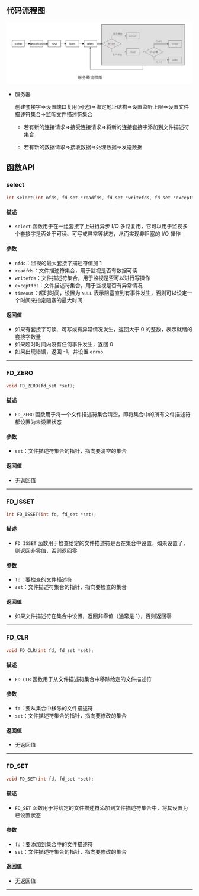 ## 代码流程图

![image](https://github.com/LuoDLin/NetConnectCPP/blob/main/docs/image/select.png)

- 服务器

    创建套接字=>设置端口复用(可选)=>绑定地址结构=>设置监听上限=>设置文件描述符集合=>监听文件描述符集合


    - 若有新的连接请求=>接受连接请求=>将新的连接套接字添加到文件描述符集合


    - 若有新的数据请求=>接收数据=>处理数据=>发送数据


## 函数API

### select

```c
int select(int nfds, fd_set *readfds, fd_set *writefds, fd_set *exceptfds, struct timeval *timeout);
```

#### 描述

- `select` 函数用于在一组套接字上进行异步 I/O 多路复用，它可以用于监视多个套接字是否处于可读、可写或异常等状态，从而实现非阻塞的 I/O 操作

#### 参数

- `nfds`：监视的最大套接字描述符值加 1
- `readfds`：文件描述符集合，用于监视是否有数据可读
- `writefds`：文件描述符集合，用于监视是否可以进行写操作
- `exceptfds`：文件描述符集合，用于监视是否有异常情况
- `timeout`：超时时间，设置为 `NULL` 表示阻塞直到有事件发生，否则可以设定一个时间来指定阻塞的最大时间

#### 返回值

- 如果有套接字可读、可写或有异常情况发生，返回大于 0 的整数，表示就绪的套接字数量
- 如果超时时间内没有任何事件发生，返回 0
- 如果出现错误，返回 -1，并设置 `errno`

---

### FD_ZERO

```c
void FD_ZERO(fd_set *set);
```

#### 描述

- `FD_ZERO` 函数用于将一个文件描述符集合清空，即将集合中的所有文件描述符都设置为未设置状态

#### 参数

- `set`：文件描述符集合的指针，指向要清空的集合

#### 返回值

- 无返回值

---

### FD_ISSET

```c
int FD_ISSET(int fd, fd_set *set);
```

#### 描述

- `FD_ISSET` 函数用于检查给定的文件描述符是否在集合中设置，如果设置了，则返回非零值，否则返回零

#### 参数

- `fd`：要检查的文件描述符
- `set`：文件描述符集合的指针，指向要检查的集合

#### 返回值

- 如果文件描述符在集合中设置，返回非零值（通常是 1），否则返回零

---

### FD_CLR

```c
void FD_CLR(int fd, fd_set *set);
```

#### 描述

- `FD_CLR` 函数用于从文件描述符集合中移除给定的文件描述符

#### 参数

- `fd`：要从集合中移除的文件描述符
- `set`：文件描述符集合的指针，指向要修改的集合

#### 返回值

- 无返回值

----

### FD_SET

```c
void FD_SET(int fd, fd_set *set);
```

#### 描述

- `FD_SET` 函数用于将给定的文件描述符添加到文件描述符集合中，将其设置为已设置状态

#### 参数

- `fd`：要添加到集合中的文件描述符
- `set`：文件描述符集合的指针，指向要修改的集合

#### 返回值

- 无返回值

---

